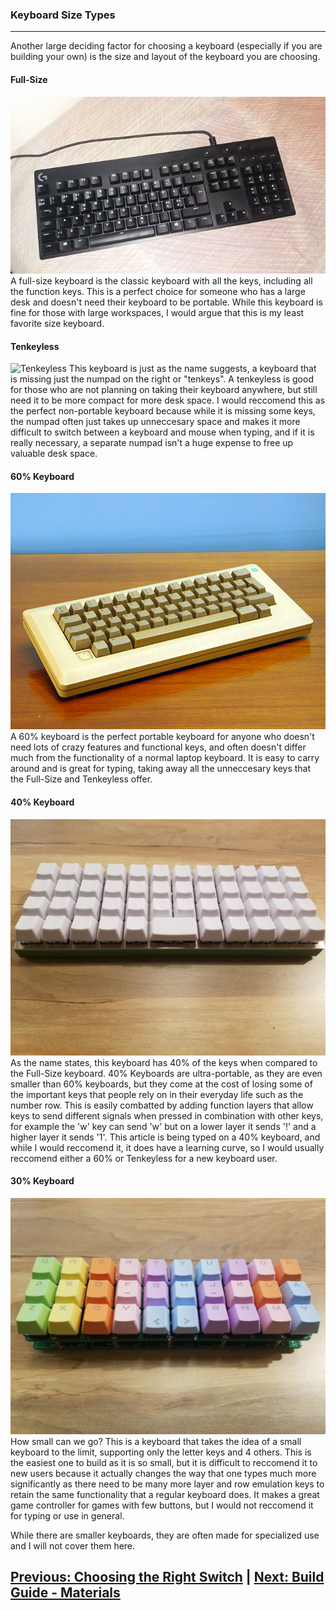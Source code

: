 ### Keyboard Size Types ###
---
Another large deciding factor for choosing a keyboard (especially if you are building your own) is the size and layout of the keyboard you are choosing.

#### Full-Size ####
![Full Size Keyboard](images/FullSizeKeyboard.jpg)
A full-size keyboard is the classic keyboard with all the keys, including all the function keys. This is a perfect choice for someone who has a large desk and doesn't need their keyboard to be portable. While this keyboard is fine for those with large workspaces, I would argue that this is my least favorite size keyboard.

#### Tenkeyless ####
![Tenkeyless](images/TenkeylessKeyboard.jpg)
This keyboard is just as the name suggests, a keyboard that is missing just the numpad on the right or "tenkeys". A tenkeyless is good for those who are not planning on taking their keyboard anywhere, but still need it to be more compact for more desk space. I would reccomend this as the perfect non-portable keyboard because while it is missing some keys, the numpad often just takes up unneccesary space and makes it more difficult to switch between a keyboard and mouse when typing, and if it is really necessary, a separate numpad isn't a huge expense to free up valuable desk space.

#### 60% Keyboard ####
![60% Keyboard](images/60PercentKeyboard.jpg)
A 60% keyboard is the perfect portable keyboard for anyone who doesn't need lots of crazy features and functional keys, and often doesn't differ much from the functionality of a normal laptop keyboard. It is easy to carry around and is great for typing, taking away all the unneccesary keys that the Full-Size and Tenkeyless offer. 

#### 40% Keyboard ####
![40% Keyboard](images/40PercentKeyboard.jpg)
As the name states, this keyboard has 40% of the keys when compared to the Full-Size keyboard. 40% Keyboards are ultra-portable, as they are even smaller than 60% keyboards, but they come at the cost of losing some of the important keys that people rely on in their everyday life such as the number row. This is easily combatted by adding function layers that allow keys to send different signals when pressed in combination with other keys, for example the 'w' key can send 'w' but on a lower layer it sends '!' and a higher layer it sends '1'. This article is being typed on a 40% keyboard, and while I would reccomend it, it does have a learning curve, so I would usually reccomend either a 60% or Tenkeyless for a new keyboard user.

#### 30% Keyboard ####
![30% Keyboard](images/30PercentKeyboard.jpg)
How small can we go? This is a keyboard that takes the idea of a small keyboard to the limit, supporting only the letter keys and 4 others. This is the easiest one to build as it is so small, but it is difficult to reccomend it to new users because it actually changes the way that one types much more significantly as there need to be many more layer and row emulation keys to retain the same functionality that a regular keyboard does. It makes a great game controller for games with few buttons, but I would not reccomend it for typing or use in general.

While there are smaller keyboards, they are often made for specialized use and I will not cover them here.

[Previous: Choosing the Right Switch](https://github.com/johnriforgiate/English-516-Final-Project/blob/master/Switch%20Comparison.md) | [Next: Build Guide - Materials](https://github.com/johnriforgiate/English-516-Final-Project/blob/master/Materials.md)
-----
